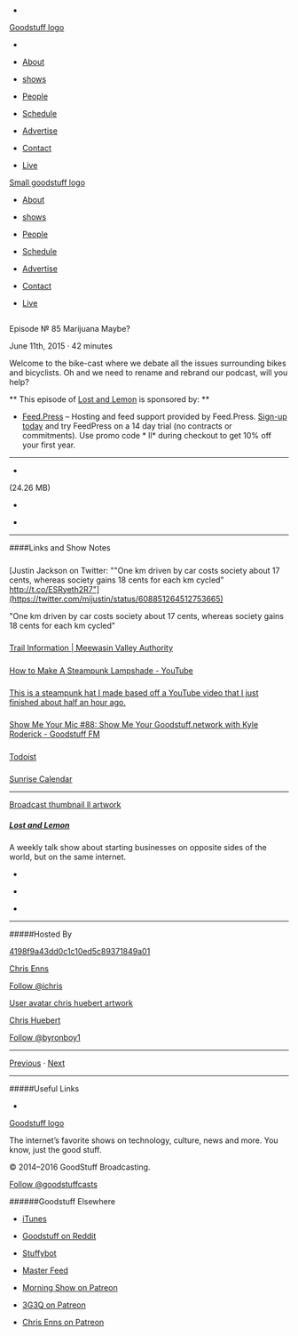 

-
[Goodstuff logo](http://www.goodstuff.network/)[](/assets/goodstuff_logo-17c1fe6f378352de5d7345f76152130b.svg)

-


-  [About](/about)

-  [shows](/shows)

-  [People](/people)

-  [Schedule](/schedule)

-  [Advertise](/advertise)

-  [Contact](/contact)

-  [Live](/live)


[Small goodstuff logo](http://www.goodstuff.network/)[](/assets/small_goodstuff_logo-bf032e72b9ec41494f4d90905f1ad619.svg)


-  [About](/about)

-  [shows](/shows)

-  [People](/people)

-  [Schedule](/schedule)

-  [Advertise](/advertise)

-  [Contact](/contact)

-  [Live](/live)


##
Episode № 85
Marijuana Maybe?


June 11th, 2015
&middot;
42
minutes


Welcome to the bike-cast where we debate all the issues surrounding bikes and bicyclists. Oh and we need to rename and rebrand our podcast, will you help?


**
This episode of
[Lost and Lemon](/ll)
is sponsored by:
**


-  [Feed.Press](http://feed.press/ll) – Hosting and feed support provided by Feed.Press.  [Sign-up today](http://feed.press/ll) and try FeedPress on a 14 day trial (no contracts or commitments). Use promo code * ll* during checkout to get 10% off your first year.


------------------------------


-
[](https://podcasts-1.feedpress.co/10591/ll-85.mp3)(24.26 MB)

-
[](http://twitter.com/intent/tweet?text=Lost%20and%20Lemon%20%E2%84%96%2085%20on%20@goodstuff_fm%20-%20http://goodstuff.network/ll/85)

-
[](http://www.facebook.com/sharer/sharer.php?u=http://goodstuff.network/ll/85)


------------------------------


####Links and Show Notes

#####
[Justin Jackson on Twitter: ""One km driven by car costs society about 17 cents, whereas society gains 18 cents for each km cycled" http://t.co/ESRyeth2R7"](https://twitter.com/mijustin/status/608851264512753665)


"One km driven by car costs society about 17 cents, whereas society gains 18 cents for each km cycled"


#####
[Trail Information | Meewasin Valley Authority](http://meewasin.com/visitors/trails/)


#####
[How to Make A Steampunk Lampshade - YouTube](https://www.youtube.com/watch?v=bXUCgIMpFWY)


#####
[This is a steampunk hat I made based off a YouTube video that I just finished about half an hour ago.](https://www.reddit.com/r/steampunk/comments/34ck89/this_is_a_steampunk_hat_i_made_based_off_a/crrh2nl)


#####
[Show Me Your Mic #88: Show Me Your Goodstuff.network with Kyle Roderick - Goodstuff FM](http://goodstuff.network/smym/88)


#####
[Todoist](https://todoist.com/)


#####
[Sunrise Calendar](https://calendar.sunrise.am/)


------------------------------


[Broadcast thumbnail ll artwork](/ll)[](https://goodstuffs3.s3.amazonaws.com/uploads/broadcast/image/26/broadcast_thumbnail_ll_artwork.png)

##### [Lost and Lemon](/ll)


A weekly talk show about starting businesses on opposite sides of the world, but on the same internet.

-
[](https://itunes.apple.com/ca/podcast/lost-lemon-brothers-in-business/id467564174?mt=2)

-
[](http://feeds.goodstuff.network/ll)

-
[](mailto:chris@goodstuff.network?cc=sponsorship%40goodstuff.network&subject=%5BGoodStuff%20FM%5D%20Sponsorship%20Inquiry%20for%20Lost%20and%20Lemon)


------------------------------


#####Hosted By


[4198f9a43dd0c1c10ed5c89371849a01](/people/chris-enns)[](http://gravatar.com/avatar/4198f9a43dd0c1c10ed5c89371849a01.png?s=300&r=pg)

[Chris Enns](/people/chris-enns)


[Follow @ichris](https://twitter.com/ichris)


[User avatar chris huebert artwork](/people/chris-huebert)[](https://goodstuffs3.s3.amazonaws.com/uploads/user/avatar/41/user_avatar_chris-huebert_artwork.png)

[Chris Huebert](/people/chris-huebert)


[Follow @byronboy1](https://twitter.com/byronboy1)


------------------------------


[Previous](/ll/84)
&middot;
[Next](/ll/86)


------------------------------


#####Useful Links

-
[](mailto:chris@goodstuff.network?subject=%5BGoodstuff%20FM%5D%20Feedback%20for%20Lost%20and%20Lemon)


[Goodstuff logo](http://www.goodstuff.network/)[](/assets/goodstuff_logo-17c1fe6f378352de5d7345f76152130b.svg)


The internet’s favorite shows on technology, culture, news and more. You know, just the good stuff.


&copy; 2014&ndash;2016 GoodStuff Broadcasting.

[Follow @goodstuffcasts](https://twitter.com/goodstuffcasts)


######Goodstuff Elsewhere

-  [iTunes](https://itunes.apple.com/us/artist/goodstuff-fm/id843385597?mt=2)

-  [Goodstuff on Reddit](https://www.reddit.com/r/Goodstuff_fm/)

-  [Stuffybot](http://stuffybot.goodstuff.network)

-  [Master Feed](/master/feed)

-  [Morning Show on Patreon](https://www.patreon.com/morningshow)

-  [3G3Q on Patreon](https://www.patreon.com/3g3q)

-  [Chris Enns on Patreon](https://www.patreon.com/ichris)
